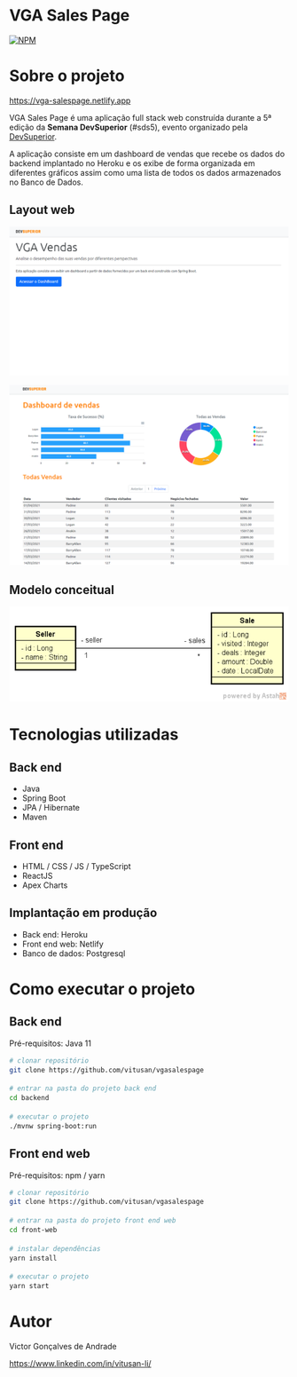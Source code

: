 # VGA Sales Page
[![NPM](https://img.shields.io/npm/l/react)](https://github.com/vitusan/vgasalespage/blob/main/LICENSE) 

# Sobre o projeto

https://vga-salespage.netlify.app

VGA Sales Page é uma aplicação full stack web construída durante a 5ª edição da **Semana DevSuperior** (#sds5), evento organizado pela [DevSuperior](https://devsuperior.com "Site da DevSuperior").

A aplicação consiste em um dashboard de vendas que recebe os dados do backend implantado no Heroku e os exibe de forma organizada em diferentes gráficos assim como uma lista de todos os dados armazenados no Banco de Dados.

## Layout web
![Web 1](https://github.com/vitusan/vgasalespage/blob/main/assets/web1.png)

![Web 2](https://github.com/vitusan/vgasalespage/blob/main/assets/web2.png)

## Modelo conceitual
![Modelo Conceitual](https://github.com/vitusan/vgasalespage/blob/main/assets/sds5-mc.png)

# Tecnologias utilizadas
## Back end
- Java
- Spring Boot
- JPA / Hibernate
- Maven
## Front end
- HTML / CSS / JS / TypeScript
- ReactJS
- Apex Charts
## Implantação em produção
- Back end: Heroku
- Front end web: Netlify
- Banco de dados: Postgresql

# Como executar o projeto

## Back end
Pré-requisitos: Java 11

```bash
# clonar repositório
git clone https://github.com/vitusan/vgasalespage

# entrar na pasta do projeto back end
cd backend

# executar o projeto
./mvnw spring-boot:run
```

## Front end web
Pré-requisitos: npm / yarn

```bash
# clonar repositório
git clone https://github.com/vitusan/vgasalespage

# entrar na pasta do projeto front end web
cd front-web

# instalar dependências
yarn install

# executar o projeto
yarn start
```

# Autor

Victor Gonçalves de Andrade

https://www.linkedin.com/in/vitusan-li/
